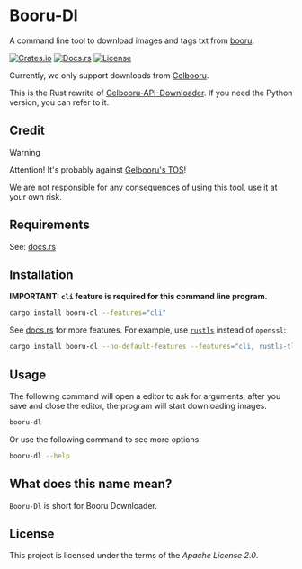 # Booru-Dl

A command line tool to download images and tags txt from [booru](https://booru.org/).

[![Crates.io][Crates-Badge]][Crates-Url]
[![Docs.rs][Docs-Badge]][Docs-Url]
[![License][License-Badge]][License-Url]

[Crates-Badge]: https://img.shields.io/crates/v/booru-dl.svg
[Crates-Url]: https://crates.io/crates/booru-dl
[Docs-Badge]: https://docs.rs/booru-dl/badge.svg
[Docs-Url]: https://docs.rs/booru-dl
[License-Badge]: https://img.shields.io/crates/l/booru-dl.svg
[License-Url]: LICENSE

Currently, we only support downloads from [Gelbooru](https://gelbooru.com/).

This is the Rust rewrite of [Gelbooru-API-Downloader](https://github.com/WSH032/Gelbooru-API-Downloader). If you need the Python version, you can refer to it.

## Credit

> [!WARNING]
> Attention! It's probably against [Gelbooru's TOS](https://gelbooru.com/tos.php)!
>
> We are not responsible for any consequences of using this tool, use it at your own risk.

## Requirements

See: [docs.rs](https://docs.rs/booru-dl#requirements)

## Installation

**IMPORTANT: `cli` feature is required for this command line program.**

```bash
cargo install booru-dl --features="cli"
```

See [docs.rs](https://docs.rs/booru-dl#feature-flags) for more features. For example, use [`rustls`](https://github.com/rustls/rustls) instead of `openssl`:

```bash
cargo install booru-dl --no-default-features --features="cli, rustls-tls"
```

## Usage

The following command will open a editor to ask for arguments; after you save and close the editor, the program will start downloading images.

```bash
booru-dl
```

Or use the following command to see more options:

```bash
booru-dl --help
```

## What does this name mean?

`Booru-Dl` is short for Booru Downloader.

## License

This project is licensed under the terms of the *Apache License 2.0*.
